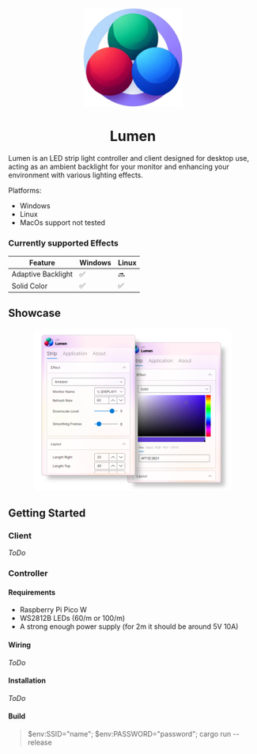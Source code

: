 <p align="center">
  <img src="assets/lumen.png" width="200px" />
</p>

<h1 align="center">Lumen</h1>

Lumen is an LED strip light controller and client designed for desktop use, acting as an ambient backlight for your monitor and enhancing your environment with various lighting effects.

Platforms:

- Windows
- Linux
- MacOs support not tested

### Currently supported Effects

| Feature            | Windows | Linux |
| ------------------ | ------- | ----- |
| Adaptive Backlight | ✅      | 🔜    |
| Solid Color        | ✅      | ✅    |

## Showcase

<p align="center">
  <img src="assets/app_showcase_transparent.png" width="400px" style="border-radius:10px" />
</p>

## Getting Started

### Client

_ToDo_

### Controller

#### Requirements

- Raspberry Pi Pico W
- WS2812B LEDs (60/m or 100/m)
- A strong enough power supply (for 2m it should be around 5V 10A)

#### Wiring

_ToDo_

#### Installation

_ToDo_

#### Build

> $env:SSID="name"; $env:PASSWORD="password"; cargo run --release
